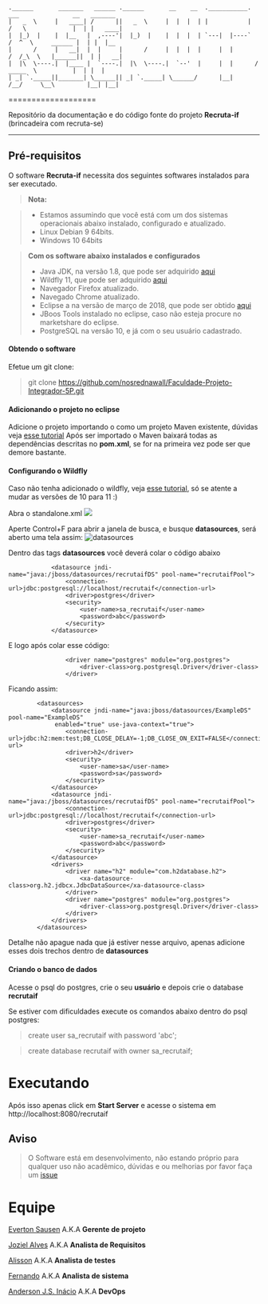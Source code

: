     .______       _______   ______ .______       __    __  .___________.     ___               __   _______ 
    |   _  \     |   ____| /      ||   _  \     |  |  |  | |           |    /   \             |  | |   ____|
    |  |_)  |    |  |__   |  ,----'|  |_)  |    |  |  |  | `---|  |----`   /  ^  \     ______ |  | |  |__   
    |      /     |   __|  |  |     |      /     |  |  |  |     |  |       /  /_\  \   |______||  | |   __|  
    |  |\  \----.|  |____ |  `----.|  |\  \----.|  `--'  |     |  |      /  _____  \          |  | |  |     
    | _| `._____||_______| \______|| _| `._____| \______/      |__|     /__/     \__\         |__| |__|   
===================


Repositório da documentação e do código fonte do projeto **Recruta-if** (brincadeira com recruta-se)

----------
Pré-requisitos
-------------

O software **Recruta-if** necessita dos seguintes softwares instalados para ser executado.

> **Nota:**

> - Estamos assumindo que você está com um dos sistemas operacionais abaixo instalado, configurado e atualizado.
> - Linux Debian 9 64bits.
> - Windows 10 64bits

> **Com os software abaixo instalados e configurados**
> 
> - Java JDK, na versão 1.8, que pode ser adquirido [aqui](http://www.oracle.com/technetwork/pt/java/javase/downloads/jdk8-downloads-2133151.html) 
> - Wildfly 11, que pode ser adquirido [aqui](http://wildfly.org/downloads/)
> - Navegador Firefox atualizado.
> - Navegado Chrome atualizado.
> - Eclipse a na versão de março de 2018, que pode ser obtido [aqui](http://www.eclipse.org/downloads/packages/eclipse-ide-java-ee-developers/oxygen3a)
>- JBoos Tools instalado no eclipse, caso não esteja procure no marketshare do eclipse.
>- PostgreSQL na versão 10, e já com o seu usuário cadastrado.

#### Obtendo o software
Efetue um git clone:
> git clone https://github.com/nosrednawall/Faculdade-Projeto-Integrador-5P.git

#### Adicionando o projeto no eclipse
Adicione o projeto importando o como um projeto Maven existente, dúvidas veja [esse tutorial](https://javabydeveloper.com/import-maven-project-eclipse/)
Após ser importado o Maven baixará todas as dependências descritas no **pom.xml**, se for na primeira vez pode ser que demore bastante.

#### Configurando o Wildfly
Caso não tenha adicionado o wildfly, veja [esse tutorial](https://pablonobrega.wordpress.com/2016/06/06/configurando-o-wildfly-10-no-eclipse-mars/), só se atente a mudar as versões de 10 para 11 :)

Abra o standalone.xml
![](https://github.com/nosrednawall/Faculdade-Projeto-Integrador-5P/blob/master/doc/DevOps/ConfiguracoesPersonalizadas/imagens/standlone.png?raw=true)

Aperte Control+F para abrir a janela de busca, e busque **datasources**, será aberto uma tela assim:
![datasources](https://github.com/nosrednawall/Faculdade-Projeto-Integrador-5P/blob/master/doc/DevOps/ConfiguracoesPersonalizadas/imagens/datasources.png?raw=true)

Dentro das tags **datasources** você deverá colar o código abaixo

                <datasource jndi-name="java:/jboss/datasources/recrutaifDS" pool-name="recrutaifPool">
                    <connection-url>jdbc:postgresql://localhost/recrutaif</connection-url>
                    <driver>postgres</driver>
                    <security>
                        <user-name>sa_recrutaif</user-name>
                        <password>abc</password>
                    </security>
                </datasource>

E logo após colar esse código:

                    <driver name="postgres" module="org.postgres">
                        <driver-class>org.postgresql.Driver</driver-class>
                    </driver>
Ficando assim:

            <datasources>
                <datasource jndi-name="java:jboss/datasources/ExampleDS" pool-name="ExampleDS"
                 enabled="true" use-java-context="true">
                    <connection-url>jdbc:h2:mem:test;DB_CLOSE_DELAY=-1;DB_CLOSE_ON_EXIT=FALSE</connection-url>
                    <driver>h2</driver>
                    <security>
                        <user-name>sa</user-name>
                        <password>sa</password>
                    </security>
                </datasource>
                <datasource jndi-name="java:/jboss/datasources/recrutaifDS" pool-name="recrutaifPool">
                    <connection-url>jdbc:postgresql://localhost/recrutaif</connection-url>
                    <driver>postgres</driver>
                    <security>
                        <user-name>sa_recrutaif</user-name>
                        <password>abc</password>
                    </security>
                </datasource>
                <drivers>
                    <driver name="h2" module="com.h2database.h2">
                        <xa-datasource-class>org.h2.jdbcx.JdbcDataSource</xa-datasource-class>
                    </driver>
                    <driver name="postgres" module="org.postgres">
                        <driver-class>org.postgresql.Driver</driver-class>
                    </driver>
                </drivers>
            </datasources>

Detalhe não apague nada que já estiver nesse arquivo, apenas adicione esses dois trechos dentro de **datasources**

#### Criando o banco de dados

Acesse o psql do postgres, crie o seu **usuário** e depois crie o database **recrutaif**

Se estiver com dificuldades execute os comandos abaixo dentro do psql postgres:
>create user sa_recrutaif with password 'abc';

>create database recrutaif with owner sa_recrutaif;

# Executando

Após isso apenas click em **Start Server** e acesse o sistema em http://localhost:8080/recrutaif

## Aviso
> O Software está em desenvolvimento, não estando próprio para qualquer uso não acadêmico, dúvidas e ou melhorias por favor faça um [issue](https://github.com/nosrednawall/Faculdade-Projeto-Integrador-5P/issues)
>

# Equipe

[Everton Sausen](https://github.com/EvertonSausen) 	A.K.A  **Gerente de projeto**

[Joziel Alves](https://github.com/jozielalves) A.K.A  **Analista de Requisitos**

[Alisson](https://github.com/alibueno) A.K.A  **Analista de testes**

[Fernando](https://github.com/FernandoAndreLima) A.K.A  **Analista de sistema**

[Anderson J.S. Inácio](https://github.com/nosrednawall) A.K.A **DevOps**
